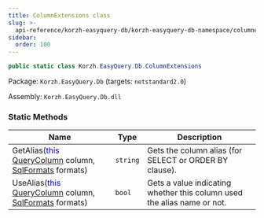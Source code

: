 ```yaml
---
title: ColumnExtensions class
slug: >-
  api-reference/korzh-easyquery-db/korzh-easyquery-db-namespace/columnextensions-class
sidebar:
  order: 100
---
```


```csharp
public static class Korzh.EasyQuery.Db.ColumnExtensions

```
Package: `Korzh.EasyQuery.Db` (targets: `netstandard2.0`)

Assembly: `Korzh.EasyQuery.Db.dll`

### Static Methods

| Name | Type | Description | 
| --- | --- | --- | 
| GetAlias(<span style='color: blue'>this</span> [QueryColumn](/easyquery/docs/api-reference/korzh-easyquery/korzh-easyquery-namespace/querycolumn-class) column, [SqlFormats](/easyquery/docs/api-reference/korzh-easyquery-db/korzh-easyquery-db-namespace/sqlformats-class) formats) | `string` | Gets the column alias (for SELECT or ORDER BY clause). | 
| UseAlias(<span style='color: blue'>this</span> [QueryColumn](/easyquery/docs/api-reference/korzh-easyquery/korzh-easyquery-namespace/querycolumn-class) column, [SqlFormats](/easyquery/docs/api-reference/korzh-easyquery-db/korzh-easyquery-db-namespace/sqlformats-class) formats) | `bool` | Gets a value indicating whether this column used the alias name or not. |
